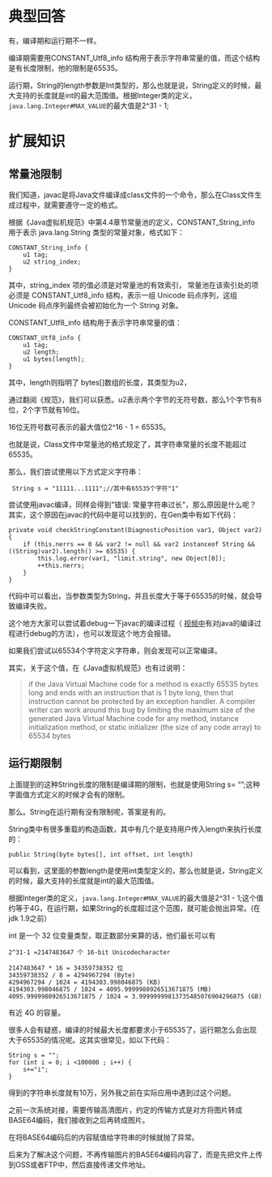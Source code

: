 # 典型回答

有，编译期和运行期不一样。

编译期需要用CONSTANT_Utf8_info 结构用于表示字符串常量的值，而这个结构是有长度限制，他的限制是65535。

运行期，String的length参数是Int类型的，那么也就是说，String定义的时候，最大支持的长度就是int的最大范围值。根据Integer类的定义，`java.lang.Integer#MAX_VALUE`的最大值是2^31 - 1;


# 扩展知识

## 常量池限制

我们知道，javac是将Java文件编译成class文件的一个命令，那么在Class文件生成过程中，就需要遵守一定的格式。

根据《Java虚拟机规范》中第4.4章节常量池的定义，CONSTANT_String_info 用于表示 java.lang.String 类型的常量对象，格式如下：

```
CONSTANT_String_info {
    u1 tag;
    u2 string_index;
}
```

其中，string_index 项的值必须是对常量池的有效索引， 常量池在该索引处的项必须是 CONSTANT_Utf8_info 结构，表示一组 Unicode 码点序列，这组 Unicode 码点序列最终会被初始化为一个 String 对象。

CONSTANT_Utf8_info 结构用于表示字符串常量的值：

```
CONSTANT_Utf8_info {
    u1 tag;
    u2 length;
    u1 bytes[length];
}
```

其中，length则指明了 bytes[]数组的长度，其类型为u2，

通过翻阅《规范》，我们可以获悉。u2表示两个字节的无符号数，那么1个字节有8位，2个字节就有16位。

16位无符号数可表示的最大值位2^16 - 1 = 65535。

也就是说，Class文件中常量池的格式规定了，其字符串常量的长度不能超过65535。

那么，我们尝试使用以下方式定义字符串：

```
 String s = "11111...1111";//其中有65535个字符"1"
```

尝试使用javac编译，同样会得到"错误: 常量字符串过长"，那么原因是什么呢？<br />其实，这个原因在javac的代码中是可以找到的，在Gen类中有如下代码：

```
private void checkStringConstant(DiagnosticPosition var1, Object var2) {
    if (this.nerrs == 0 && var2 != null && var2 instanceof String && ((String)var2).length() >= 65535) {
        this.log.error(var1, "limit.string", new Object[0]);
        ++this.nerrs;
    }
}
```

代码中可以看出，当参数类型为String，并且长度大于等于65535的时候，就会导致编译失败。

这个地方大家可以尝试着debug一下javac的编译过程（ [视频中](https://www.bilibili.com/video/BV1uK4y1t7H1/?spm_id_from=333.999.0.0)有对java的编译过程进行debug的方法），也可以发现这个地方会报错。

如果我们尝试以65534个字符定义字符串，则会发现可以正常编译。

其实，关于这个值，在《Java虚拟机规范》也有过说明：

> if the Java Virtual Machine code for a method is exactly 65535 bytes long and ends with an instruction that is 1 byte long, then that instruction cannot be protected by an exception handler. A compiler writer can work around this bug by limiting the maximum size of the generated Java Virtual Machine code for any method, instance initialization method, or static initializer (the size of any code array) to 65534 bytes


## 运行期限制


上面提到的这种String长度的限制是编译期的限制，也就是使用String s= “”;这种字面值方式定义的时候才会有的限制。

那么。String在运行期有没有限制呢，答案是有的。

String类中有很多重载的构造函数，其中有几个是支持用户传入length来执行长度的：

```
public String(byte bytes[], int offset, int length)
```

可以看到，这里面的参数length是使用int类型定义的，那么也就是说，String定义的时候，最大支持的长度就是int的最大范围值。

根据Integer类的定义，`java.lang.Integer#MAX_VALUE`的最大值是2^31 - 1;这个值约等于4G，在运行期，如果String的长度超过这个范围，就可能会抛出异常。(在jdk 1.9之前）

int 是一个 32 位变量类型，取正数部分来算的话，他们最长可以有

```
2^31-1 =2147483647 个 16-bit Unicodecharacter

2147483647 * 16 = 34359738352 位
34359738352 / 8 = 4294967294 (Byte)
4294967294 / 1024 = 4194303.998046875 (KB)
4194303.998046875 / 1024 = 4095.9999980926513671875 (MB)
4095.9999980926513671875 / 1024 = 3.99999999813735485076904296875 (GB)
```

有近 4G 的容量。

很多人会有疑惑，编译的时候最大长度都要求小于65535了，运行期怎么会出现大于65535的情况呢。这其实很常见，如以下代码：

```
String s = "";
for (int i = 0; i <100000 ; i++) {
    s+="i";
}
```

得到的字符串长度就有10万，另外我之前在实际应用中遇到过这个问题。

之前一次系统对接，需要传输高清图片，约定的传输方式是对方将图片转成BASE64编码，我们接收到之后再转成图片。

在将BASE64编码后的内容赋值给字符串的时候就抛了异常。

后来为了解决这个问题，不再传输图片的BASE64编码内容了，而是先把文件上传到OSS或者FTP中，然后直接传递文件地址。

